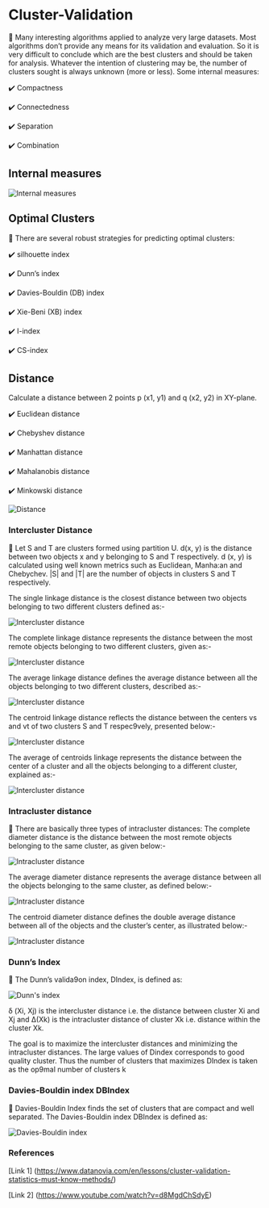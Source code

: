 # Cluster-Validation #

:triangular_flag_on_post: Many interesting algorithms applied to
analyze very large datasets. Most algorithms don’t provide any means for its validation and evaluation. So it is very difficult to conclude which are the best clusters and should be taken for analysis. Whatever the intention of clustering may be, the number of clusters sought is always unknown (more or less). Some internal measures:

:heavy_check_mark: Compactness

:heavy_check_mark: Connectedness

:heavy_check_mark: Separation

:heavy_check_mark: Combination

## Internal measures ##

![Internal measures](internalmeasures.PNG "internalmeasures")

## Optimal Clusters ##

:triangular_flag_on_post: There are several robust strategies for predicting optimal clusters:

:heavy_check_mark: silhouette index

:heavy_check_mark: Dunn’s index

:heavy_check_mark: Davies-Bouldin (DB) index

:heavy_check_mark: Xie-Beni (XB) index

:heavy_check_mark: I-index

:heavy_check_mark: CS-index

## Distance ##

Calculate a distance between 2 points p (x1, y1) and q (x2, y2) in XY-plane.

:heavy_check_mark: Euclidean distance

:heavy_check_mark: Chebyshev distance

:heavy_check_mark: Manhattan distance

:heavy_check_mark: Mahalanobis distance

:heavy_check_mark: Minkowski distance

![Distance](distance.PNG "distance")

### Intercluster Distance ###

:triangular_flag_on_post: Let S and T are clusters formed using partition U. d(x, y) is the distance between two objects x and y belonging to S and T respectively. d (x, y) is calculated using well known metrics such as Euclidean, Manha:an and Chebychev. |S|
and |T| are the number of objects in clusters S and T respectively.

The single linkage distance is the closest distance between two objects belonging to two different clusters defined as:-

![Intercluster distance](interclusterdistance1.PNG "interclusterdistance1")

The complete linkage distance represents the distance between the most remote objects belonging to two different clusters, given as:-

![Intercluster distance](interclusterdistance2.PNG "interclusterdistance2")

The average linkage distance defines the average distance between all the objects belonging to two different clusters, described as:-

![Intercluster distance](interclusterdistance3.PNG "interclusterdistance3")

The centroid linkage distance reflects the distance between the centers vs and vt of two clusters S and T respec9vely, presented below:-

![Intercluster distance](interclusterdistance4.PNG "interclusterdistance4")

The average of centroids linkage represents the distance between the center of a cluster and all the objects belonging to a different
cluster, explained as:-

![Intercluster distance](interclusterdistance5.PNG "interclusterdistance5")

### Intracluster distance ###

:triangular_flag_on_post: There are basically three types of intracluster
distances:
The complete diameter distance is the distance between the most remote objects belonging to the same cluster, as given below:-

![Intracluster distance](intraclusterdistance1.PNG "intraclusterdistance1")

The average diameter distance represents the average distance between all the objects belonging to the same cluster, as defined
below:-

![Intracluster distance](intraclusterdistance2.PNG "intraclusterdistance2")

The centroid diameter distance defines the double average distance between all of the objects and the cluster’s center, as illustrated below:-

![Intracluster distance](intraclusterdistance3.PNG "intraclusterdistance3")


### Dunn’s Index ###

:triangular_flag_on_post: The Dunn’s valida9on index, DIndex, is defined as:

![Dunn's index](dunnsindex.PNG "dunnsindex")

δ (Xi, Xj) is the intercluster distance i.e. the distance between cluster Xi and Xj and Δ(Xk) is the intracluster distance of cluster Xk i.e. distance within the cluster Xk.

The goal is to maximize the intercluster distances and minimizing the intracluster distances. The large values of Dindex corresponds to good quality cluster. Thus the number of clusters that maximizes DIndex is taken as the op9mal number of clusters k


### Davies-Bouldin index DBIndex ###

:triangular_flag_on_post: Davies-Bouldin Index finds the set of clusters that are compact and well separated. The Davies-Bouldin index DBIndex is defined as:

![Davies-Bouldin index](davies-bouldinindex.PNG "davies-bouldinindex")

### References ###
[Link 1] (https://www.datanovia.com/en/lessons/cluster-validation-statistics-must-know-methods/)

[Link 2] (https://www.youtube.com/watch?v=d8MgdChSdyE)